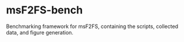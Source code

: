 # msF2FS-bench

Benchmarking framework for msF2FS, containing the scripts, collected data, and figure generation.
